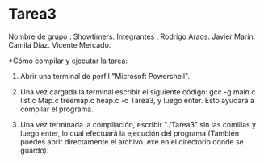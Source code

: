 # Tarea3
Nombre de grupo : Showtimers.
Integrantes : Rodrigo Araos.
              Javier Marín.
              Camila Díaz.
              Vicente Mercado.

*Cómo compilar y ejecutar la tarea:

1. Abrir una terminal de perfil "Microsoft Powershell".

2. Una vez cargada la terminal escribir el siguiente código:
gcc -g main.c list.c Map.c treemap.c heap.c -o Tarea3, y luego enter. Esto ayudará a compilar el programa.

3. Una vez terminada la compilación, escribir "./Tarea3" sin las comillas y luego enter, lo
cual efectuará la ejecución del programa
(También puedes abrir directamente el archivo .exe en el directorio donde se guardó).